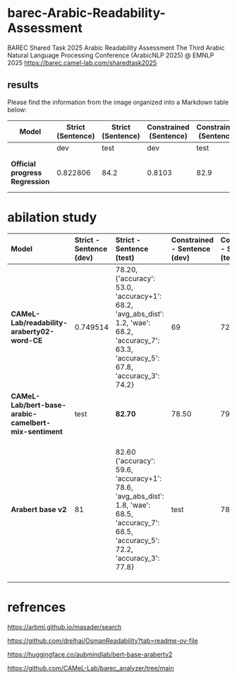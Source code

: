 # barec-Arabic-Readability-Assessment

BAREC Shared Task 2025
Arabic Readability Assessment
The Third Arabic Natural Language Processing Conference (ArabicNLP 2025) @ EMNLP 2025
https://barec.camel-lab.com/sharedtask2025


## results

Please find the information from the image organized into a Markdown table below:

| Model                | Strict (Sentence) | Strict (Sentence) | Constrained (Sentence) | Constrained (Sentence) | Open (Sentence) | Open (Sentence) | Strict (Document) | Strict (Document) | Constrained (Document) | Constrained (Document) | Open (Document) | Open (Document) |
|----------------------|-------------------|-------------------|------------------------|------------------------|-----------------|-----------------|-------------------|-------------------|------------------------|------------------------|-----------------|-----------------|
|                      | dev               | test              | dev                    | test                   | dev             | test            | dev               | test              | dev                    | test                   | dev             | test            |
| **Official progress Regression** | 0.822806          | 84.2              | 0.8103                 | 82.9                   | 82.7            | 83.6            | model as trained on senses 0.822806 | 79.9              | Same as train (83.5)   | 75.50                  | 82.7 | 79.2            |




# abilation study


| Model | Strict - Sentence (dev) | Strict - Sentence (test) | Constrained - Sentence (dev) | Constrained - Sentence (test) | Open - Sentence (dev) | Open - Sentence (test) | Strict - Document (dev) | Strict - Document (test) | Constrained - Document (dev) | Constrained - Document (test) | Open - Document (dev) | Open - Document (test) |
| :--- | :--- | :--- | :--- | :--- | :--- | :--- | :--- | :--- | :--- | :--- | :--- | :--- |
| **CAMeL-Lab/readability-araberty02-word-CE** | 0.749514 | 78.20, {'accuracy': 53.0, 'accuracy+1': 68.2, 'avg_abs_dist': 1.2, 'wae': 68.2, 'accuracy_7': 63.3, 'accuracy_5': 67.8, 'accuracy_3': 74.2} | 69 | 72.20 | test | test | test | test | test | test | test | test |
| **CAMeL-Lab/bert-base-arabic-camelbert-mix-sentiment** | test | **82.70** | 78.50 | 79.60 | test | current | test | test | test | test | test | test |
| **Arabert base v2** | 81 | 82.60 {'accuracy': 59.6, 'accuracy+1': 78.6, 'avg_abs_dist': 1.8, 'wae': 68.5, 'accuracy_7': 68.5, 'accuracy_5': 72.2, 'accuracy_3': 77.8} | test | 78 | 78 | 44 | Osman 79.6 {'accuracy': 53.8, 'accuracy+1': 68.0, 'avg_abs_dist': 1.4, 'wae': 79.6, 'accuracy_7': 63.8, 'accuracy_5': 68.8, 'accuracy_3': 73.7} | test | Samer @ Osman 73.1, Suares-{'accuracy': 45.8, 'accuracy+1': 59.3, 'avg_abs_dist': 1.5, 'wae': 73.1, 'accuracy_7': 56.2, 'accuracy_5': 62.1, 'accuracy_3': 70.2} | test | test | test |



# refrences

https://arbml.github.io/masader/search

https://github.com/drelhaj/OsmanReadability?tab=readme-ov-file 

https://huggingface.co/aubmindlab/bert-base-arabertv2

https://github.com/CAMeL-Lab/barec_analyzer/tree/main
